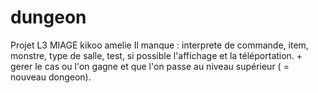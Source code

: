 # dungeon
Projet L3 MIAGE
kikoo amelie
 Il manque : interprete de commande, item, monstre, type de salle, test, si possible l'affichage et la téléportation. + gerer le cas ou l'on gagne et que l'on passe au niveau supérieur ( = nouveau dongeon).
